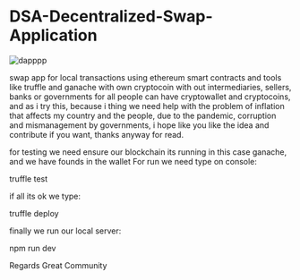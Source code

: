 # DSA-Decentralized-Swap-Application

![dapppp](https://user-images.githubusercontent.com/89045226/165136218-447d568e-0d35-4d79-9d27-7fad1a66c2dd.JPG)

swap app for local transactions using ethereum smart contracts and tools like truffle and ganache with own cryptocoin with out intermediaries, sellers, banks or governments for all people can have cryptowallet and cryptocoins, and as i try this, because i thing we need help with the problem of inflation that affects my country and the people, due to the pandemic, corruption and mismanagement by governments, i hope like you like the idea and contribute if you want, thanks anyway for read. 

for testing we need ensure our blockchain its running in this case ganache, and we have founds in the wallet
For run we need type on console:

truffle test

if all its ok we type:

truffle deploy

finally we run our local server:

npm run dev

Regards Great Community 
  
